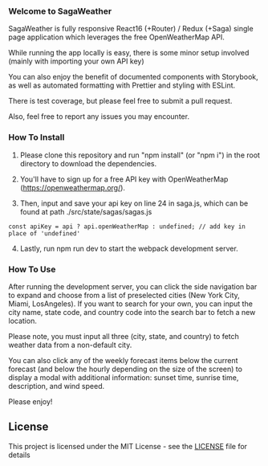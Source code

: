 ### Welcome to SagaWeather

SagaWeather is fully responsive React16 (+Router) / Redux (+Saga) single page application which leverages the free OpenWeatherMap API.

While running the app locally is easy, there is some minor setup involved (mainly with importing your own API key)

You can also enjoy the benefit of documented components with Storybook, as well as automated formatting with Prettier and styling with ESLint.

There is test coverage, but please feel free to submit a pull request.

Also, feel free to report any issues you may encounter.

### How To Install

1. Please clone this repository and run "npm install" (or "npm i") in the root directory to download the dependencies.

2. You'll have to sign up for a free API key with OpenWeatherMap (https://openweathermap.org/).

3. Then, input and save your api key on line 24 in saga.js, which can be found at path ./src/state/sagas/sagas.js

```
const apiKey = api ? api.openWeatherMap : undefined; // add key in place of 'undefined'
```

4. Lastly, run npm run dev to start the webpack development server.

### How To Use

After running the development server, you can click the side navigation bar to expand and choose from a list of preselected cities (New York City, Miami, LosAngeles). If you want to search for your own, you can input the city name, state code, and country code into the search bar to fetch a new location.

Please note, you must input all three (city, state, and country) to fetch weather data from a non-default city.

You can also click any of the weekly forecast items below the current forecast (and below the hourly depending on the size of the screen) to display a modal with additional information: sunset time, sunrise time, description, and wind speed.

Please enjoy!

## License

This project is licensed under the MIT License - see the [LICENSE](LICENSE) file for details
